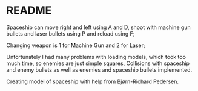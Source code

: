 # README #

Spaceship can move right and left using A and D, 
shoot with machine gun bullets and laser bullets using P and reload using F;

Changing weapon is 1 for Machine Gun and 2 for Laser;

Unfortunately I had many problems with loading models, which took too much time, so enemies are just simple squares,
Collisions with spaceship and enemy bullets as well as enemies and spaceship bullets implemented.

Creating model of spaceship with help from Bjørn-Richard Pedersen.